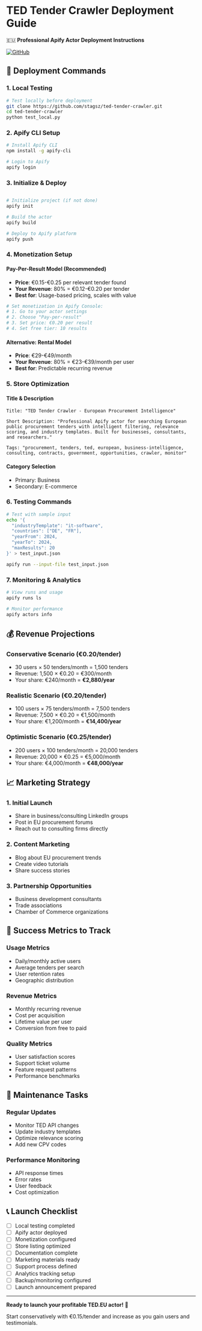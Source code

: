 # TED Tender Crawler Deployment Guide

🇪🇺 **Professional Apify Actor Deployment Instructions**

[![GitHub](https://img.shields.io/badge/Repository-ted--tender--crawler-blue?logo=github)](https://github.com/stagsz/ted-tender-crawler)

## 🚀 Deployment Commands

### 1. Local Testing
```bash
# Test locally before deployment
git clone https://github.com/stagsz/ted-tender-crawler.git
cd ted-tender-crawler
python test_local.py
```

### 2. Apify CLI Setup
```bash
# Install Apify CLI
npm install -g apify-cli

# Login to Apify
apify login
```

### 3. Initialize & Deploy
```bash

# Initialize project (if not done)
apify init

# Build the actor
apify build

# Deploy to Apify platform
apify push
```

### 4. Monetization Setup

#### Pay-Per-Result Model (Recommended)
- **Price**: €0.15-€0.25 per relevant tender found
- **Your Revenue**: 80% = €0.12-€0.20 per tender
- **Best for**: Usage-based pricing, scales with value

```bash
# Set monetization in Apify Console:
# 1. Go to your actor settings
# 2. Choose "Pay-per-result" 
# 3. Set price: €0.20 per result
# 4. Set free tier: 10 results
```

#### Alternative: Rental Model
- **Price**: €29-€49/month
- **Your Revenue**: 80% = €23-€39/month per user
- **Best for**: Predictable recurring revenue

### 5. Store Optimization

#### Title & Description
```
Title: "TED Tender Crawler - European Procurement Intelligence"

Short Description: "Professional Apify actor for searching European public procurement tenders with intelligent filtering, relevance scoring, and industry templates. Built for businesses, consultants, and researchers."

Tags: "procurement, tenders, ted, european, business-intelligence, consulting, contracts, government, opportunities, crawler, monitor"
```

#### Category Selection
- Primary: Business
- Secondary: E-commerce

### 6. Testing Commands
```bash
# Test with sample input
echo '{
  "industryTemplate": "it-software",
  "countries": ["DE", "FR"],
  "yearFrom": 2024,
  "yearTo": 2024,
  "maxResults": 20
}' > test_input.json

apify run --input-file test_input.json
```

### 7. Monitoring & Analytics
```bash
# View runs and usage
apify runs ls

# Monitor performance
apify actors info
```

## 💰 Revenue Projections

### Conservative Scenario (€0.20/tender)
- 30 users × 50 tenders/month = 1,500 tenders
- Revenue: 1,500 × €0.20 = €300/month
- Your share: €240/month = **€2,880/year**

### Realistic Scenario (€0.20/tender)
- 100 users × 75 tenders/month = 7,500 tenders
- Revenue: 7,500 × €0.20 = €1,500/month
- Your share: €1,200/month = **€14,400/year**

### Optimistic Scenario (€0.25/tender)
- 200 users × 100 tenders/month = 20,000 tenders
- Revenue: 20,000 × €0.25 = €5,000/month
- Your share: €4,000/month = **€48,000/year**

## 📈 Marketing Strategy

### 1. Initial Launch
- Share in business/consulting LinkedIn groups
- Post in EU procurement forums
- Reach out to consulting firms directly

### 2. Content Marketing
- Blog about EU procurement trends
- Create video tutorials
- Share success stories

### 3. Partnership Opportunities
- Business development consultants
- Trade associations
- Chamber of Commerce organizations

## 🎯 Success Metrics to Track

### Usage Metrics
- Daily/monthly active users
- Average tenders per search
- User retention rates
- Geographic distribution

### Revenue Metrics
- Monthly recurring revenue
- Cost per acquisition
- Lifetime value per user
- Conversion from free to paid

### Quality Metrics
- User satisfaction scores
- Support ticket volume
- Feature request patterns
- Performance benchmarks

## 🔧 Maintenance Tasks

### Regular Updates
- Monitor TED API changes
- Update industry templates
- Optimize relevance scoring
- Add new CPV codes

### Performance Monitoring
- API response times
- Error rates
- User feedback
- Cost optimization

## 📞 Launch Checklist

- [ ] Local testing completed
- [ ] Apify actor deployed
- [ ] Monetization configured
- [ ] Store listing optimized
- [ ] Documentation complete
- [ ] Marketing materials ready
- [ ] Support process defined
- [ ] Analytics tracking setup
- [ ] Backup/monitoring configured
- [ ] Launch announcement prepared

---

**Ready to launch your profitable TED.EU actor!** 🚀

Start conservatively with €0.15/tender and increase as you gain users and testimonials.